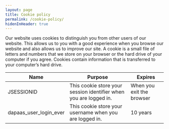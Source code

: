 ```yaml
---
layout: page
title: Cookie policy
permalink: /cookie-policy/
hidenInHeader: true
---
```


Our website uses cookies to distinguish you from other users of our website. This allows us to  you with a good experience when you browse our website and also allows us to improve our site. A cookie is a small file of letters and numbers that we store on your browser or the hard drive of your computer if you agree. Cookies contain information that is transferred to your computer’s hard drive. 

|Name|Purpose|Expires|
|----|-------|-------|
|JSESSIONID|This cookie store your session identifier when you are logged in.|When you exit the browser|
|dapaas_user_login_ever|This cookie store your username when you are logged in.|10 years|

